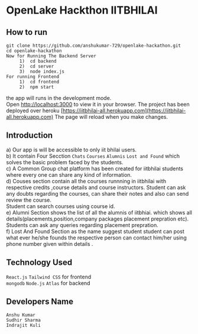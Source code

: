 # OpenLake Hackthon IITBHILAI



## How to run 
```
git clone https://github.com/anshukumar-729/openlake-hackathon.git
cd openlake-hackathon  
Now for Running The Backend Server 
     1)  cd backend
     2)  cd server 
     3)  node index.js 
For running Frontend 
     1)  cd frontend 
     2)  npm start
```

 the app will runs in the development mode.\
Open [http://localhost:3000](http://localhost:3000) to view it in your browser.
The project has been deployed over heroku [https://iitbhilai-all.herokuapp.com](https://iitbhilai-all.herokuapp.com)
The page will reload when you make changes. 

## Introduction 
a) Our app is  will be accessible to only iit bhilai users.  
b) It contain Four Secction  `Chats` `Courses` `Alumnis` `Lost and Found` which solves the basic problem faced by the students.  
c) A Common Group chat platform has been created for iitbhilai students where every one can share any kind of information.  
d) Couses section contain all the courses runnning in iitbhilai with respective credits ,course details and course instructors. Student can ask any doubts regarding      the courses, can share their notes and also can send review the course.   
Student can search courses using course id.  
e) Alumni Section shows the list of all the alumnis of iitbhiai. which shows all details(placements,position,company packages placement prepration etc). Students can ask any queries regarding placement prepration.  
f) Lost And Found Section as the name suggest student student can post what ever he/she founds the respective person can contact him/her using phone number given within details  .

## Technology Used
`React.js` `Tailwind CSS` for frontend  
`mongodb` `Node.js`  `Atlas`   for backend  
 
  
 ## Developers Name 
 ```
 Anshu Kumar 
 Sudhir Sharma
 Indrajit Kuli
 ```


